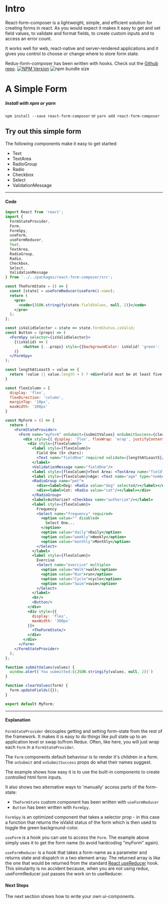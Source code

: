 # Intro
React-form-composer is a lightweight, simple, and efficient solution for creating forms in react. As you would expect it makes it easy to get and set field values, to validate and format fields, to create custom inputs and to access an error count.

It works well for web, react-native and server-rendered applications and it gives you control to choose or change where to store form state.

Redux-form-composer has been written with hooks. Check out the [Github repo](https://github.com/chrisfield/react-form-composer). 
[![NPM Version](https://img.shields.io/npm/v/react-form-composer.svg?style=flat)](https://www.npmjs.com/package/react-form-composer)
![npm bundle size](https://img.shields.io/bundlephobia/minzip/react-form-composer.svg)


# A Simple Form
##### Install with npm or yarn
`npm install --save react-form-composer` or `yarn add react-form-composer`

## Try out this simple form
The following components make it easy to get started:
* Text
* TextArea
* RadioGroup
* Radio
* Checkbox
* Select
* ValidationMessage

<!-- STORY -->

---
#### Code
```jsx
import React from 'react';
import {
  FormStateProvider,
  Form,
  FormSpy,
  useForm,
  useFormReducer,
  Text,
  TextArea,
  RadioGroup,
  Radio,
  Checkbox,
  Select,
  ValidationMessage
} from '../../packages/react-form-composer/src';

const TheFormState = () => {
  const [state] = useFormReducer(useForm().name);
  return (
    <pre>
      <code>{JSON.stringify(state.fieldValues, null, 2)}</code>
    </pre>
  );
};

const isValidSelector = state => state.formStatus.isValid;
const Button = (props) => (
  <FormSpy selector={isValidSelector}>
    {(isValid) => (
        <button {...props} style={{backgroundColor: isValid? 'green': 'cyan'}} >Submit</button>
    )}
  </FormSpy>
);

const lengthAtLeast5 = value => {
  return !value || value.length < 5 ? <div>Field must be at least five characters</div> : undefined;
}

const flexColumn = {
  display: 'flex',
  flexDirection: 'column',
  marginTop: '10px',
  maxWidth: '200px'
}

const MyForm = () => {
  return (
    <FormStateProvider>
      <Form name="myForm" onSubmit={submitValues} onSubmitSuccess={clearValues}>
        <div style={{ display: 'flex', flexWrap: 'wrap', justifyContent: 'space-evenly'}}>
          <div style={flexColumn}>
            <label style={flexColumn}>
              Field One (5+ chars):
              <Text name="fieldOne" required validate={lengthAtLeast5}/>
            </label>
            <ValidationMessage name="fieldOne"/>
            <label style={flexColumn}>Text Area: <TextArea name="fieldTwo"/></label>
            <label style={flexColumn}>Age: <Text name="age" type="number"/></label>
            <RadioGroup name="pet">
              <div><label>Dog: <Radio value="dog" selected/></label></div>
              <div><label>Cat: <Radio value="cat"/></label></div>
            </RadioGroup>
            <label>Authorize? <Checkbox name="authorize"/></label>
            <label style={flexColumn}>
              Frequency
              <Select name="frequency" required>
                <option value="" disabled>
                  Select One...
                </option>
                <option value="daily">Daily</option>
                <option value="weekly">Weekly</option>
                <option value="monthly">Monthly</option>
              </Select>
            </label>
            <label style={flexColumn}>
              Exercise
              <Select name="exercice" multiple>
                <option value="Walk">walk</option>
                <option value="Run">run</option>
                <option value="Cycle">cycle</option>
                <option value="Swim">swim</option>
              </Select>
            </label>
            <br/>
            <Button/>
          </div>
          <div style={{
            display: 'flex',
            maxWidth: '300px'
          }}>
            <TheFormState/> 
          </div>
        </div>
      </Form>
    </FormStateProvider>
  );
};

function submitValues(values) {
  window.alert(`You submitted:${JSON.stringify(values, null, 2)}`)
}

function clearValues(form) {
  form.updateFields({});
}

export default MyForm;
```
---

#### Explanation
`FormStateProvider` decouples getting and setting form-state from the rest of the framework. It makes it is easy to do things like  pull state up to an application level or swap to/from Redux. Often, like here, you will just wrap each `Form` in a `FormStateProvider`.

The `Form` components default behaviour is to render it's children in a form. The `onSubmit` and `onSubmitSuccess` props do what their names suggest.

The example shows how easy it is to use the built-in components to create controlled html form inputs.

It also shows two alternative ways to 'manually' access parts of the form-state:
* `TheFormState` custom component has been written with `useFormReducer`
* `Button` has been written with `FormSpy`.

`FormSpy` is an optimized component that takes a selector prop - in this case a function that returns the isValid status of the form which is then used to toggle the green background-color.

`useForm` is a hook you can use to access the `Form`. The example above simply uses it to get the form name (to avoid hardcoding "myForm" again).

`useFormReducer` is a hook that takes a form-name as a parameter and returns state and dispatch in a two element array. The returned array is like the one that would be returned from the standard [React useReducer](https://reactjs.org/docs/hooks-reference.html#usereducer) hook. This simularity is no accident because, when you are not using redux, useFormReducer just passes the work on to useReducer.


#### Next Steps
The next section shows how to write your own ui-components.